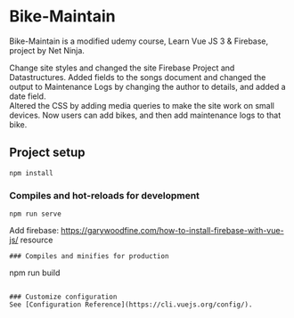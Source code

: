# Bike-Maintain
Bike-Maintain is a modified udemy course, Learn Vue JS 3 & Firebase, project by Net Ninja.

Change site styles and changed the site Firebase Project and Datastructures.  Added fields to the songs document and changed the output to Maintenance Logs by changing the author to details, and added a date field.  
Altered the CSS by adding media queries to make the site work on small devices.
Now users can add bikes, and then add maintenance logs to that bike.

## Project setup
```
npm install
```

### Compiles and hot-reloads for development
```
npm run serve
```
Add firebase: https://garywoodfine.com/how-to-install-firebase-with-vue-js/ resource
```
### Compiles and minifies for production
```
npm run build
```

### Customize configuration
See [Configuration Reference](https://cli.vuejs.org/config/).
